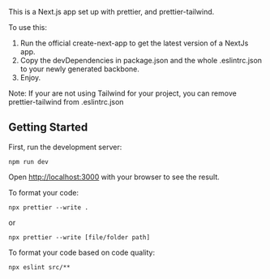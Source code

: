 This is a Next.js app set up with prettier, and prettier-tailwind.

To use this:
  1) Run the official create-next-app to get the latest version of a NextJs app.
  2) Copy the devDependencies in package.json and the whole .eslintrc.json to your newly generated backbone.
  3) Enjoy.

Note: If your are not using Tailwind for your project, you can remove prettier-tailwind from .eslintrc.json

## Getting Started

First, run the development server:

```
npm run dev
```

Open [http://localhost:3000](http://localhost:3000) with your browser to see the result.

To format your code:
```
npx prettier --write .
```
or
```
npx prettier --write [file/folder path]
```

To format your code based on code quality:
```
npx eslint src/**
```

